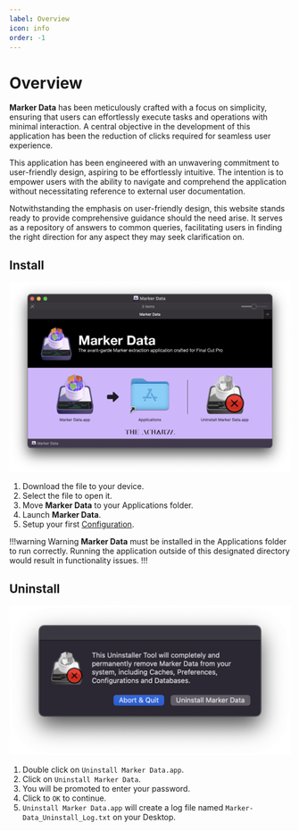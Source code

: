 ```yaml
---
label: Overview
icon: info
order: -1
---
```

# Overview

**Marker Data** has been meticulously crafted with a focus on simplicity, ensuring that users can effortlessly execute tasks and operations with minimal interaction. A central objective in the development of this application has been the reduction of clicks required for seamless user experience.

This application has been engineered with an unwavering commitment to user-friendly design, aspiring to be effortlessly intuitive. The intention is to empower users with the ability to navigate and comprehend the application without necessitating reference to external user documentation.

Notwithstanding the emphasis on user-friendly design, this website stands ready to provide comprehensive guidance should the need arise. It serves as a repository of answers to common queries, facilitating users in finding the right direction for any aspect they may seek clarification on.

## Install

![Marker Data's DMG](/assets/md-install.png)

1. Download the file to your device.
2. Select the file to open it.
3. Move **Marker Data** to your Applications folder.
4. Launch **Marker Data**.
5. Setup your first [Configuration](user-guide/configurations).

!!!warning Warning
**Marker Data** must be installed in the Applications folder to run correctly. Running the application outside of this designated directory would result in functionality issues.
!!!

## Uninstall

![Uninstall Marker Data](/assets/md-uninstall.png)

1. Double click on `Uninstall Marker Data.app`.
2. Click on `Uninstall Marker Data`.
3. You will be promoted to enter your password.
4. Click to `OK` to continue.
5. `Uninstall Marker Data.app` will create a log file named `Marker-Data_Uninstall_Log.txt` on your Desktop.